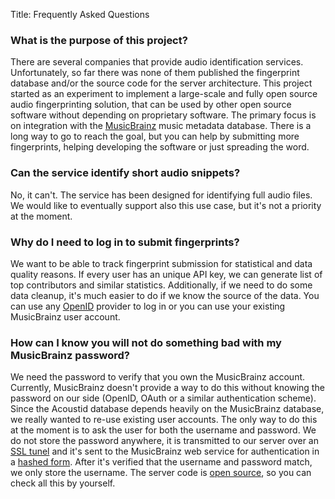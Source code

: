Title: Frequently Asked Questions

### What is the purpose of this project?

There are several companies that provide audio identification services.
Unfortunately, so far there was none of them published the fingerprint database
and/or the source code for the server architecture.
This project started as an experiment to implement a large-scale and
fully open source audio fingerprinting solution, that can be used by other
open source software without depending on proprietary software. The primary focus is
on integration with the [MusicBrainz][mb] music metadata database. There is a long 
way to go to reach the goal, but you can help by submitting more fingerprints,
helping developing the software or just spreading the word.

[mb]: http://musicbrainz.org/

### Can the service identify short audio snippets?

No, it can't. The service has been designed for identifying full audio files.
We would like to eventually support also this use case, but it's not a priority
at the moment.

### Why do I need to log in to submit fingerprints?

We want to be able to track fingerprint submission for statistical and
data quality reasons. If every user has an unique API key, we can generate 
list of top contributors and similar statistics. Additionally, if we need 
to do some data cleanup, it's much easier to do if we know the source of 
the data. You can use any [OpenID][oid] provider to log in or you can use your 
existing MusicBrainz user account.

[oid]: http://openid.net/

### How can I know you will not do something bad with my MusicBrainz password?

We need the password to verify that you own the MusicBrainz account. 
Currently, MusicBrainz doesn't provide a way to do this without knowing the 
password on our side (OpenID, OAuth or a similar authentication scheme). 
Since the Acoustid database depends heavily on the MusicBrainz database, 
we really wanted to re-use existing user accounts. The only way to do this 
at the moment is to ask the user for both the username and password. We do 
not store the password anywhere, it is transmitted to our server over an 
[SSL tunel][ssl] and it's sent to the MusicBrainz web service for
authentication in a [hashed form][auth]. After it's verified that the 
username and password match, we only store the username.
The server code is [open source][code], so you can check all this by yourself.

[ssl]: http://en.wikipedia.org/wiki/HTTP_Secure
[auth]: http://en.wikipedia.org/wiki/Digest_access_authentication
[code]: https://github.com/lalinsky/acoustid-server/blob/master/acoustid/website.py
